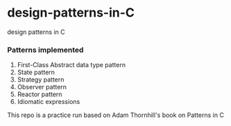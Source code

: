 # design-patterns-in-C
design patterns in C

### Patterns implemented 

1. First-Class Abstract data type pattern
2. State pattern
3. Strategy pattern
4. Observer pattern
5. Reactor pattern
6. Idiomatic expressions

This repo is a practice run based on Adam Thornhill's book on Patterns in C

